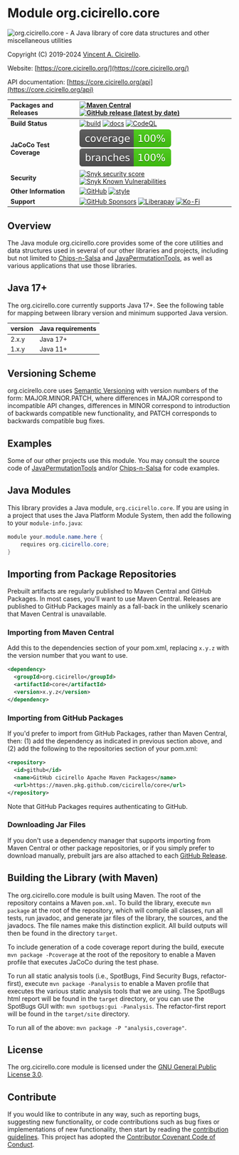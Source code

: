 # Module org.cicirello.core

<img src="https://core.cicirello.org/images/core.png" width="640" alt="org.cicirello.core - A Java library of core data structures and other miscellaneous utilities">

Copyright (C) 2019-2024 [Vincent A. Cicirello](https://www.cicirello.org/).

Website: [https://core.cicirello.org/](https://core.cicirello.org/)

API documentation: [https://core.cicirello.org/api](https://core.cicirello.org/api)

| __Packages and Releases__ | [![Maven Central](https://img.shields.io/maven-central/v/org.cicirello/core.svg?label=Maven%20Central&logo=apachemaven)](https://central.sonatype.com/artifact/org.cicirello/core/) [![GitHub release (latest by date)](https://img.shields.io/github/v/release/cicirello/core?logo=GitHub)](https://github.com/cicirello/core/releases) |
| :--- | :--- |
| __Build Status__ | [![build](https://github.com/cicirello/core/workflows/build/badge.svg)](https://github.com/cicirello/core/actions/workflows/build.yml) [![docs](https://github.com/cicirello/core/workflows/docs/badge.svg)](https://core.cicirello.org/api/) [![CodeQL](https://github.com/cicirello/core/actions/workflows/codeql-analysis.yml/badge.svg)](https://github.com/cicirello/core/actions/workflows/codeql-analysis.yml) |
| __JaCoCo Test Coverage__ | [![coverage](https://raw.githubusercontent.com/cicirello/core/badges/jacoco.svg)](https://github.com/cicirello/core/actions/workflows/build.yml) [![branches coverage](https://raw.githubusercontent.com/cicirello/core/badges/branches.svg)](https://github.com/cicirello/core/actions/workflows/build.yml) |
| __Security__ | [![Snyk security score](https://snyk-widget.herokuapp.com/badge/mvn/org.cicirello/core/badge.svg)](https://snyk.io/vuln/maven%3Aorg.cicirello%3Acore) [![Snyk Known Vulnerabilities](https://snyk.io/test/github/cicirello/core/badge.svg)](https://snyk.io/test/github/cicirello/core) |
| __Other Information__ | [![GitHub](https://img.shields.io/github/license/cicirello/core)](https://github.com/cicirello/core/blob/main/LICENSE) [![style](https://img.shields.io/badge/style-Google%20Java%20Style-informational)](https://google.github.io/styleguide/javaguide.html) |
| __Support__ | [![GitHub Sponsors](https://img.shields.io/badge/sponsor-30363D?logo=GitHub-Sponsors&logoColor=#EA4AAA)](https://github.com/sponsors/cicirello) [![Liberapay](https://img.shields.io/badge/Liberapay-F6C915?logo=liberapay&logoColor=black)](https://liberapay.com/cicirello) [![Ko-Fi](https://img.shields.io/badge/Ko--fi-F16061?logo=ko-fi&logoColor=white)](https://ko-fi.com/cicirello) |

## Overview

The Java module org.cicirello.core provides some of the core utilities and data structures used in 
several of our other libraries and projects, including but not limited 
to [Chips-n-Salsa](https://github.com/cicirello/Chips-n-Salsa) 
and [JavaPermutationTools](https://github.com/cicirello/JavaPermutationTools), 
as well as various applications that use those libraries.


## Java 17+

The org.cicirello.core currently supports Java 17+. See the following table for mapping between library
version and minimum supported Java version.

| version | Java requirements |
| --- | --- |
| 2.x.y | Java 17+ |
| 1.x.y | Java 11+ |


## Versioning Scheme

org.cicirello.core uses [Semantic Versioning](https://semver.org/) with 
version numbers of the form: MAJOR.MINOR.PATCH, where differences 
in MAJOR correspond to incompatible API changes, differences in MINOR 
correspond to introduction of backwards compatible new functionality, 
and PATCH corresponds to backwards compatible bug fixes.


## Examples

Some of our other projects use this module. You may
consult the source code of [JavaPermutationTools](https://github.com/cicirello/JavaPermutationTools)
and/or [Chips-n-Salsa](https://github.com/cicirello/Chips-n-Salsa) for code
examples. 


## Java Modules

This library provides a Java module, `org.cicirello.core`. If you are using in a project that uses the 
Java Platform Module System, then add the following to your `module-info.java`:

```Java
module your.module.name.here {
	requires org.cicirello.core;
}
```


## Importing from Package Repositories

Prebuilt artifacts are regularly published to Maven Central and GitHub Packages. In 
most cases, you'll want to use Maven Central. Releases are published to GitHub Packages 
mainly as a fall-back in the unlikely scenario that Maven Central is unavailable.

### Importing from Maven Central

Add this to the dependencies section of your pom.xml, replacing `x.y.z` with
the version number that you want to use.

```XML
<dependency>
  <groupId>org.cicirello</groupId>
  <artifactId>core</artifactId>
  <version>x.y.z</version>
</dependency>
```

### Importing from GitHub Packages

If you'd prefer to import from GitHub Packages, rather than Maven Central, 
then: (1) add the dependency as indicated in previous section above, and (2) add 
the following to the repositories section of your pom.xml:

```XML
<repository>
  <id>github</id>
  <name>GitHub cicirello Apache Maven Packages</name>
  <url>https://maven.pkg.github.com/cicirello/core</url>
</repository>
```

Note that GitHub Packages requires authenticating to GitHub.

### Downloading Jar Files

If you don't use a dependency manager that supports importing from Maven Central 
or other package repositories, or if you simply prefer to download manually, prebuilt 
jars are also attached to each [GitHub Release](https://github.com/cicirello/core/releases).


## Building the Library (with Maven)

The org.cicirello.core module is built using Maven. The root of the
repository contains a Maven `pom.xml`.  To build the library, 
execute `mvn package` at the root of the repository, which
will compile all classes, run all tests, run javadoc, and generate 
jar files of the library, the sources, and the javadocs. The file names
make this distinction explicit.  All build outputs will then
be found in the directory `target`.

To include generation of a code coverage report during the build,
execute `mvn package -Pcoverage` at the root of the repository to 
enable a Maven profile that executes JaCoCo during the test phase.

To run all static analysis tools (i.e., SpotBugs, Find Security Bugs,
refactor-first), execute `mvn package -Panalysis` to enable a Maven 
profile that executes the various static analysis tools that we are 
using. The SpotBugs html report will be found in the `target` directory, 
or you can use the SpotBugs GUI with: `mvn spotbugs:gui -Panalysis`. The 
refactor-first report will be found in the `target/site` directory.

To run all of the above: `mvn package -P "analysis,coverage"`.


## License

The org.cicirello.core module is licensed under 
the [GNU General Public License 3.0](https://www.gnu.org/licenses/gpl-3.0.en.html).

## Contribute

If you would like to contribute in any way, such 
as reporting bugs, suggesting new functionality, or code contributions 
such as bug fixes or implementations of new functionality, then start 
by reading the [contribution guidelines](https://github.com/cicirello/.github/blob/main/CONTRIBUTING.md).
This project has adopted 
the [Contributor Covenant Code of Conduct](https://github.com/cicirello/.github/blob/main/CODE_OF_CONDUCT.md).


